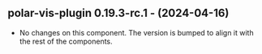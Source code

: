   ## polar-vis-plugin 0.19.3-rc.1 - (2024-04-16)
  
  * No changes on this component. The version is bumped to align it
    with the rest of the components.
